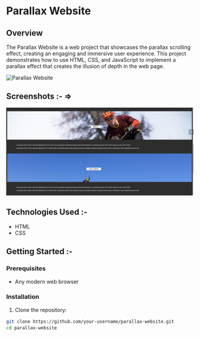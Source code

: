 # Parallax Website
## Overview 

The Parallax Website is a web project that showcases the parallax scrolling effect, creating an engaging and immersive user experience. This project demonstrates how to use HTML, CSS, and JavaScript to implement a parallax effect that creates the illusion of depth in the web page.


![Parallax Website](./assets/image_2.png?raw=true "Parallax Website")


## Screenshots :- =>

![Parallax Website](./assets/image_1.png?raw=true "Parallax Website")

## Technologies Used :-

- HTML
- CSS

## Getting Started :- 

### Prerequisites

- Any modern web browser

### Installation

1. Clone the repository:

```bash
git clone https://github.com/your-username/parallax-website.git
cd parallax-website
